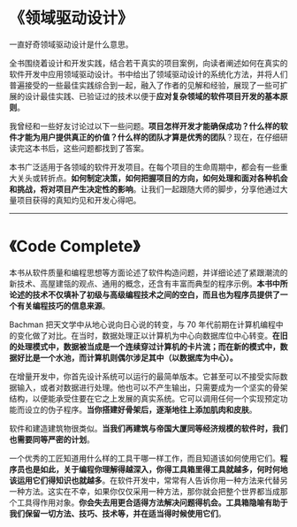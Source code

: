 
# 《领域驱动设计》

一直好奇领域驱动设计是什么意思。

全书围绕着设计和开发实践，结合若干真实的项目案例，向读者阐述如何在真实的软件开发中应用领域驱动设计。书中给出了领域驱动设计的系统化方法，并将人们普遍接受的一些最佳实践综合到一起，融入了作者的见解和经验，展现了一些可扩展的设计最佳实践、已验证过的技术以便于**应对复杂领域的软件项目开发的基本原则**。

我曾经和一些好友讨论过以下一些问题。**项目怎样开发才能确保成功？什么样的软件才能为用户提供真正的价值？什么样的团队才算是优秀的团队**？现在，在仔细研读完这本书后，这些问题都找到了答案。

本书广泛适用于各领域的软件开发项目。在每个项目的生命周期中，都会有一些重大关头或转折点。**如何制定决策，如何把握项目的方向，如何处理和面对各种机会和挑战，将对项目产生决定性的影响**。让我们一起跟随大师的脚步，分享他通过大量项目获得的真知灼见和开发心得吧。

---

# 《Code Complete》

本书从软件质量和编程思想等方面论述了软件构造问题，并详细论述了紧跟潮流的新技术、高屋建瓴的观点、通用的概念，还含有丰富而典型的程序示例。**本书中所论述的技术不仅填补了初级与高级编程技术之间的空白，而且也为程序员提供了一个有关编程技巧的信息来源**。

Bachman 把天文学中从地心说向日心说的转变，与 70 年代前期在计算机编程中的变化做了对比。在当时，数据处理正以计算机为中心向数据库位中心转变。**在旧的处理模式中，数据被当成是一个连续穿过计算机的卡片流；而在新的模式中，数据好比是一个水池，而计算机则偶尔涉足其中（以数据库为中心）。**

在增量开发中，你首先设计系统可以运行的最简单版本。它甚至可以不接受实际数据输入，或者对数据进行处理。他也可以不产生输出，只需要成为一个坚实的骨架结构，以便能承受住要在它之上发展的真实系统。它可以调用任何一个实现预定功能而设立的伪子程序。**当你搭建好骨架后，逐渐地往上添加肌肉和皮肤**。

软件和建造建筑物很类似。**当我们再建筑与帝国大厦同等经济规模的软件时，我们也需要同等严密的计划**。

一个优秀的工匠知道用什么样的工具干哪一样工作，而且知道该如何使用它们。**程序员也是如此，关于编程你理解得越深入，你得工具箱里得工具就越多，何时何地该运用它们得知识也就越多**。在软件开发中，常常有人告诉你用一种方法来代替另一种方法。这实在不幸，如果你仅仅采用一种方法，那你就会把整个世界都当成那个工具得作用对象。**你会失去用更合适得方法解决问题得机会。工具箱隐喻有助于我们保留一切方法、技巧、技术等，并在适当得时候使用它们**。